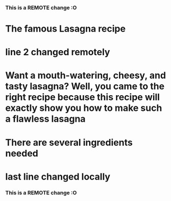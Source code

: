### This is a REMOTE change :O

# The famous Lasagna recipe
# line 2 changed remotely
# Want a mouth-watering, cheesy, and tasty lasagna? Well, you came to the right recipe because this recipe will exactly show you how to make such a flawless lasagna
# There are several ingredients needed 
# last line changed locally

### This is a REMOTE change :O


